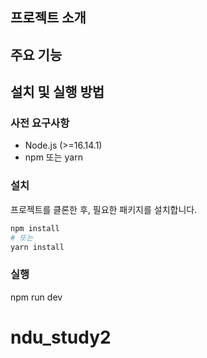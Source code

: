 ## 프로젝트 소개


## 주요 기능


## 설치 및 실행 방법

### 사전 요구사항

-   Node.js (>=16.14.1)
-   npm 또는 yarn

### 설치

프로젝트를 클론한 후, 필요한 패키지를 설치합니다.

```bash
npm install
# 또는
yarn install
```

### 실행

npm run dev

# ndu_study2
